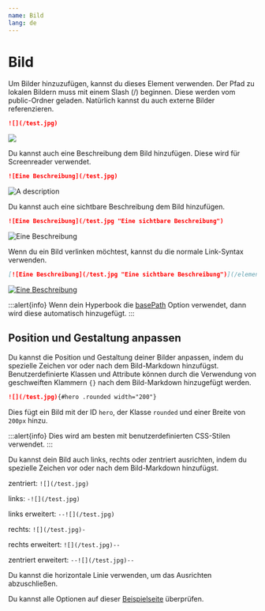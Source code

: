 ```yaml
---
name: Bild
lang: de
---
```


# Bild

Um Bilder hinzuzufügen, kannst du dieses Element verwenden. Der Pfad zu lokalen
Bildern muss mit einem Slash (/) beginnen. Diese werden vom public-Ordner geladen.
Natürlich kannst du auch externe Bilder referenzieren.

```md
![](/test.jpg)
```

![](/test.jpg)

Du kannst auch eine Beschreibung dem Bild hinzufügen. Diese wird für
Screenreader verwendet.

```md
![Eine Beschreibung](/test.jpg)
```

![A description](/test.jpg)

Du kannst auch eine sichtbare Beschreibung dem Bild hinzufügen.

```md
![Eine Beschreibung](/test.jpg "Eine sichtbare Beschreibung")
```

![Eine Beschreibung](/test.jpg "Eine sichtbare Beschreibung")

Wenn du ein Bild verlinken möchtest, kannst du die normale Link-Syntax verwenden.

```md
[![Eine Beschreibung](/test.jpg "Eine sichtbare Beschreibung")](/elements/alert)
```

[![Eine Beschreibung](/test.jpg "Eine sichtbare Beschreibung")](/elements/alert)

:::alert{info}
Wenn dein Hyperbook die [basePath](/configuration/book) Option verwendet, dann wird diese automatisch hinzugefügt.
:::

## Position und Gestaltung anpassen

Du kannst die Position und Gestaltung deiner Bilder anpassen, indem du spezielle Zeichen vor oder nach dem Bild-Markdown hinzufügst.
Benutzerdefinierte Klassen und Attribute können durch die Verwendung von geschweiften Klammern `{}` nach dem Bild-Markdown hinzugefügt werden.

```md
![](/test.jpg){#hero .rounded width="200"}
```

Dies fügt ein Bild mit der ID `hero`, der Klasse `rounded` und einer Breite von `200px` hinzu.

:::alert{info}
Dies wird am besten mit benutzerdefinierten CSS-Stilen verwendet.
:::

Du kannst dein Bild auch links, rechts oder zentriert ausrichten, indem du spezielle Zeichen vor oder nach dem Bild-Markdown hinzufügst.

zentriert: `![](/test.jpg)`

links: `-![](/test.jpg)`

links erweitert: `--![](/test.jpg)`

rechts: `![](/test.jpg)-`

rechts erweitert: `![](/test.jpg)--`

zentriert erweitert: `--![](/test.jpg)--`

Du kannst die horizontale Linie verwenden, um das Ausrichten abzuschließen.

Du kannst alle Optionen auf dieser [Beispielseite](./image-styling) überprüfen.
